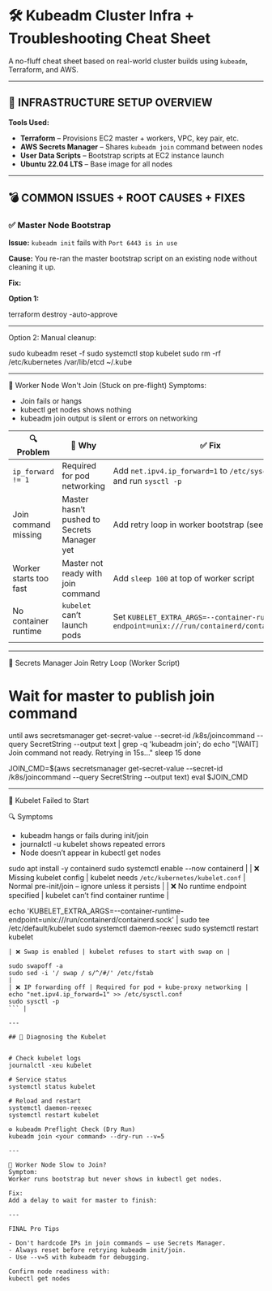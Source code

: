 
# 🛠️ Kubeadm Cluster Infra + Troubleshooting Cheat Sheet

A no-fluff cheat sheet based on real-world cluster builds using `kubeadm`, Terraform, and AWS.

---

## 🔧 INFRASTRUCTURE SETUP OVERVIEW

**Tools Used:**

- **Terraform** – Provisions EC2 master + workers, VPC, key pair, etc.
- **AWS Secrets Manager** – Shares `kubeadm join` command between nodes
- **User Data Scripts** – Bootstrap scripts at EC2 instance launch
- **Ubuntu 22.04 LTS** – Base image for all nodes

---

## 💣 COMMON ISSUES + ROOT CAUSES + FIXES

### ✅ Master Node Bootstrap

**Issue:**
`kubeadm init` fails with `Port 6443 is in use`

**Cause:**
You re-ran the master bootstrap script on an existing node without cleaning it up.

**Fix:**

**Option 1:**

terraform destroy -auto-approve

---

Option 2: Manual cleanup:

sudo kubeadm reset -f
sudo systemctl stop kubelet
sudo rm -rf /etc/kubernetes /var/lib/etcd ~/.kube

---

🧵 Worker Node Won't Join (Stuck on pre-flight)
Symptoms:

- Join fails or hangs
- kubectl get nodes shows nothing
- kubeadm join output is silent or errors on networking

| 🔍 Problem              | 🧠 Why                                         | ✅ Fix                                                                 |
|------------------------|-----------------------------------------------|------------------------------------------------------------------------|
| `ip_forward != 1`      | Required for pod networking                   | Add `net.ipv4.ip_forward=1` to `/etc/sysctl.conf` and run `sysctl -p` |
| Join command missing   | Master hasn’t pushed to Secrets Manager yet   | Add retry loop in worker bootstrap (see below)                        |
| Worker starts too fast | Master not ready with join command            | Add `sleep 100` at top of worker script                               |
| No container runtime   | `kubelet` can’t launch pods                   | Set `KUBELET_EXTRA_ARGS=--container-runtime-endpoint=unix:///run/containerd/containerd.sock` |

---

🔁 Secrets Manager Join Retry Loop (Worker Script)

# Wait for master to publish join command
until aws secretsmanager get-secret-value --secret-id /k8s/joincommand --query SecretString --output text | grep -q 'kubeadm join'; do
  echo "[WAIT] Join command not ready. Retrying in 15s..."
  sleep 15
done

JOIN_CMD=$(aws secretsmanager get-secret-value --secret-id /k8s/joincommand --query SecretString --output text)
eval $JOIN_CMD

---

🧨 Kubelet Failed to Start

🔍 Symptoms
- kubeadm hangs or fails during init/join
- journalctl -u kubelet shows repeated errors
- Node doesn’t appear in kubectl get nodes

sudo apt install -y containerd
sudo systemctl enable --now containerd
|
| ❌ Missing kubelet config | kubelet needs `/etc/kubernetes/kubelet.conf` | Normal pre-init/join – ignore unless it persists |
| ❌ No runtime endpoint specified | kubelet can’t find container runtime |  

echo 'KUBELET_EXTRA_ARGS=--container-runtime-endpoint=unix:///run/containerd/containerd.sock' | sudo tee /etc/default/kubelet
sudo systemctl daemon-reexec
sudo systemctl restart kubelet
``` |
| ❌ Swap is enabled | kubelet refuses to start with swap on |  

sudo swapoff -a
sudo sed -i '/ swap / s/^/#/' /etc/fstab
|
| ❌ IP forwarding off | Required for pod + kube-proxy networking |  
echo "net.ipv4.ip_forward=1" >> /etc/sysctl.conf
sudo sysctl -p
``` |

---

## 🧪 Diagnosing the Kubelet


# Check kubelet logs
journalctl -xeu kubelet

# Service status
systemctl status kubelet

# Reload and restart
systemctl daemon-reexec
systemctl restart kubelet

⚙️ kubeadm Preflight Check (Dry Run)
kubeadm join <your command> --dry-run --v=5

---

🐢 Worker Node Slow to Join?
Symptom:
Worker runs bootstrap but never shows in kubectl get nodes.

Fix:
Add a delay to wait for master to finish:

---

FINAL Pro Tips

- Don't hardcode IPs in join commands – use Secrets Manager.
- Always reset before retrying kubeadm init/join.
- Use --v=5 with kubeadm for debugging.

Confirm node readiness with:
kubectl get nodes

